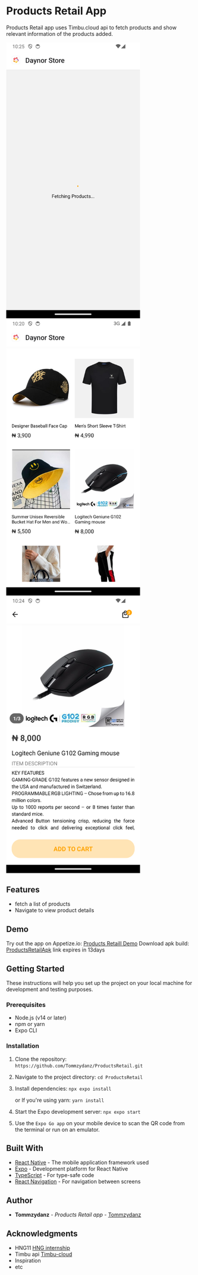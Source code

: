 # Products Retail App

Products Retail app uses Timbu.cloud api to fetch products and show relevant information of the products added.

  <img src="assets/screenshots/fetching.png" alt="App Screenshot - Fetching Products" width="360"/>
  <img src="assets/screenshots/products.png" alt="App Screenshot - Product" width="360"/>
  <img src="assets/screenshots/details.png" alt="App Screenshot - Details" width="360"/>

## Features

- fetch a list of products
- Navigate to view product details

## Demo

Try out the app on Appetize.io: [Products Retaill Demo](https://appetize.io/app/b_nvyt27a7xjdtjsd7q2hq2uqw6e)
Download apk build: [ProductsRetailApk](https://expo.dev/accounts/tommzydanz/projects/ProductsRetail/builds/46b20d27-cb3f-4c11-855a-936c7e88efbd) link expires in 13days

## Getting Started

These instructions will help you set up the project on your local machine for development and testing purposes.

### Prerequisites

- Node.js (v14 or later)
- npm or yarn
- Expo CLI

### Installation

1. Clone the repository: 
   `https://github.com/Tommzydanz/ProductsRetail.git`

2. Navigate to the project directory: 
   `cd ProductsRetail`

3. Install dependencies: `npx expo install`

   or If you're using yarn: `yarn install`

4. Start the Expo development server:
   `npx expo start`

5. Use the `Expo Go app` on your mobile device to scan the QR code from the terminal or run on an emulator.


## Built With

- [React Native](https://reactnative.dev/) - The mobile application framework used
- [Expo](https://expo.dev/) - Development platform for React Native
- [TypeScript](https://www.typescriptlang.org/) - For type-safe code
- [React Navigation](https://reactnavigation.org/) - For navigation between screens


## Author

- **Tommzydanz** - *Products Retail app* - [Tommzydanz](https://github.com/Tommzydanz)


## Acknowledgments

- HNG11 [HNG internship](https://hng.tech/internship)
- Timbu api [Timbu-cloud](https://app.timbu.cloud)
- Inspiration
- etc
